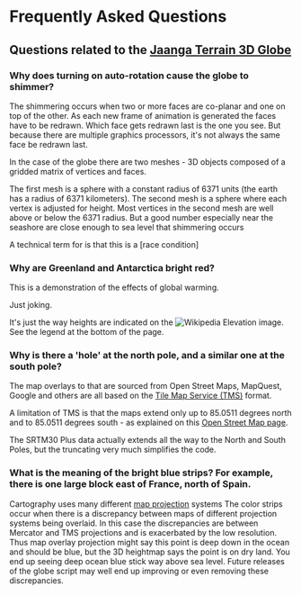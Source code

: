 Frequently Asked Questions
===

## Questions related to the [Jaanga Terrain 3D Globe]( http://jaanga.github.io/terrain-srtm30-plus-viewers/png-tms7-viewer-3d-globe-low/r3/png-tms7-viewer-3d-globe-low.html )

### Why does turning on auto-rotation cause the globe to shimmer?

The shimmering occurs when two or more faces are co-planar and one on top of the other. 
As each new frame of animation is generated the faces have to be redrawn.
Which face gets redrawn last is the one you see.
But because there are multiple graphics processors, it's not always the same face be redrawn last.

In the case of the globe there are two meshes - 3D objects composed of a gridded matrix of vertices and faces.

The first mesh is a sphere with a constant radius of 6371 units (the earth has a radius of 6371 kilometers).
The second mesh is a sphere where each vertex is adjusted for height. 
Most vertices in the second mesh are well above or below the 6371 radius.
But a good number especially near the seashore are close enough to sea level that shimmering occurs

A technical term for is that this is a [race condition]


### Why are Greenland and Antarctica bright red?

This is a demonstration of the effects of global warming.

Just joking.

It's just the way heights are indicated on the ![Wikipedia Elevation]( http://commons.wikimedia.org/wiki/File:Elevation.jpg ) image. 
See the legend at the bottom of the page.


### Why is there a 'hole' at the north pole, and a similar one at the south pole? 

The map overlays to that are sourced from Open Street Maps, MapQuest, Google and others are all based on the [Tile Map Service (TMS)]( http://en.wikipedia.org/wiki/Tile_Map_Service ) format.

A limitation of TMS is that the maps extend only up to 85.0511 degrees north and to 85.0511 degrees south - as explained on this [Open Street Map page]( http://wiki.openstreetmap.org/wiki/Slippy_map_tilenames#X_and_Y ).

The SRTM30 Plus data actually extends all the way to the North and South Poles, but the truncating very much simplifies the code.
 

### What is the meaning of the bright blue strips? For example, there is one large block east of France, north of Spain.

Cartography uses many different [map projection]( http://en.wikipedia.org/wiki/Map_projection ) systems
The color strips occur when there is a discrepancy between maps of different projection systems being overlaid. 
In this case the discrepancies are between Mercator and TMS projections and is exacerbated by the low resolution.
Thus map overlay projection might say this point is deep down in the ocean and should be blue, but the 3D heightmap says the point is on dry land.
You end up seeing deep ocean blue stick way above sea level.
Future releases of the globe script may well end up improving or even removing these discrepancies. 

 